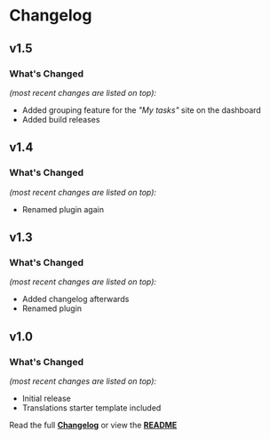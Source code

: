 # Changelog


## v1.5

### What's Changed

_(most recent changes are listed on top):_
- Added grouping feature for the _"My tasks"_ site on the dashboard
- Added build releases


## v1.4

### What's Changed

_(most recent changes are listed on top):_
- Renamed plugin again


## v1.3

### What's Changed

_(most recent changes are listed on top):_
- Added changelog afterwards
- Renamed plugin


## v1.0

### What's Changed

_(most recent changes are listed on top):_
- Initial release
- Translations starter template included


Read the full [**Changelog**](../master/changelog.md "See changes") or view the [**README**](../master/README.md "View README")
